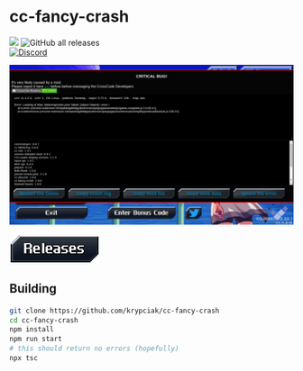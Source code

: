 # cc-fancy-crash



[![](https://tokei.rs/b1/github/krypciak/cc-fancy-crash?type=typescript&label=TypeScript&style=flat&branch=main)](https://tokei.rs/b1/github/krypciak/cc-fancy-crash?type=typescript&label=TypeScript&style=flat&branch=main) ![GitHub all releases](https://img.shields.io/github/downloads/krypciak/cc-fancy-crash/total)  
[![Discord](https://img.shields.io/discord/382339402338402315?logo=discord&logoColor=white&label=CrossCode%20Modding)](https://discord.com/invite/3Xw69VjXfW)

![example](/icon/example.png)

[![Releases](https://github.com/CCDirectLink/organization/blob/master/assets/badges/releases%402x.png)](https://github.com/krypciak/cc-fancy-crash/releases/latest/)


## Building
```bash
git clone https://github.com/krypciak/cc-fancy-crash
cd cc-fancy-crash
npm install
npm run start
# this should return no errors (hopefully)
npx tsc
```
